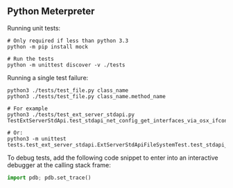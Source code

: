 ## Python Meterpreter

Running unit tests:

```
# Only required if less than python 3.3
python -m pip install mock

# Run the tests
python -m unittest discover -v ./tests
```

Running a single test failure:

```
python3 ./tests/test_file.py class_name
python3 ./tests/test_file.py class_name.method_name

# For example
python3 ./tests/test_ext_server_stdapi.py TestExtServerStdApi.test_stdapi_net_config_get_interfaces_via_osx_ifconfig

# Or:
python3 -m unittest tests.test_ext_server_stdapi.ExtServerStdApiFileSystemTest.test_stdapi_fs_stat
```

To debug tests, add the following code snippet to enter into an interactive debugger at the calling stack frame:

```python
import pdb; pdb.set_trace()
```
